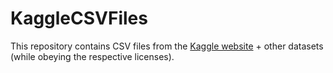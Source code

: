 # KaggleCSVFiles

This repository contains CSV files from the <a href="https://www.kaggle.com/datasets" target="_blank">Kaggle website</a> + other datasets (while obeying the respective licenses). 
